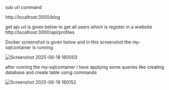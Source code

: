 sub url command

http://localhost:3000/blog

get api url is given below to get all users which is register in a wwbsite
http://localhost:3000/api/profiles


Docker screenshot is given below and in this  screenshot the my-sqlcontainer is running


![Screenshot 2025-06-18 160003](https://github.com/user-attachments/assets/5b56a675-f99c-4e5a-9ae8-a1e2186ee8ba)



after running the my-sqlcontainer i have applying some queries like creating database and create table using commands


![Screenshot 2025-06-18 160152](https://github.com/user-attachments/assets/e2fc2f3f-dc7e-4dd8-b1c4-64d4f7427772)
